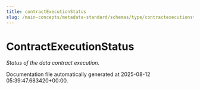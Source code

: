 ```yaml
---
title: contractExecutionStatus
slug: /main-concepts/metadata-standard/schemas/type/contractexecutionstatus
---
```


# ContractExecutionStatus

*Status of the data contract execution.*



Documentation file automatically generated at 2025-08-12 05:39:47.683420+00:00.
